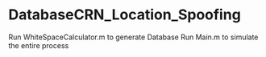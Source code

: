 DatabaseCRN_Location_Spoofing
=============================
Run WhiteSpaceCalculator.m to generate Database
Run Main.m to simulate the entire process

